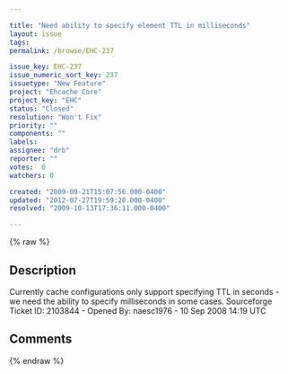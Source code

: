```yaml
---

title: "Need ability to specify element TTL in milliseconds"
layout: issue
tags: 
permalink: /browse/EHC-237

issue_key: EHC-237
issue_numeric_sort_key: 237
issuetype: "New Feature"
project: "Ehcache Core"
project_key: "EHC"
status: "Closed"
resolution: "Won't Fix"
priority: ""
components: ""
labels: 
assignee: "drb"
reporter: ""
votes:  0
watchers: 0

created: "2009-09-21T15:07:56.000-0400"
updated: "2012-07-27T19:59:20.000-0400"
resolved: "2009-10-13T17:36:11.000-0400"

---
```




{% raw %}



## Description

<div markdown="1" class="description">

Currently cache configurations only support specifying TTL in seconds - we need the ability to specify milliseconds in some cases.
Sourceforge Ticket ID: 2103844 - Opened By: naesc1976 - 10 Sep 2008 14:19 UTC

</div>

## Comments



{% endraw %}
